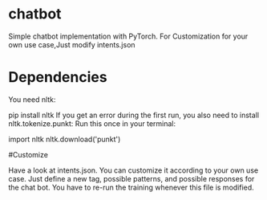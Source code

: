 # chatbot

Simple chatbot implementation with PyTorch.
For Customization for your own use case,Just modify intents.json

# Dependencies

You  need nltk:

pip install nltk
If you get an error during the first run, you also need to install nltk.tokenize.punkt: Run this once in your terminal:


import nltk
nltk.download('punkt')


#Customize

Have a look at intents.json. You can customize it according to your own use case. Just define a new tag, possible patterns, and possible responses for the chat bot. You have to re-run the training whenever this file is modified.

